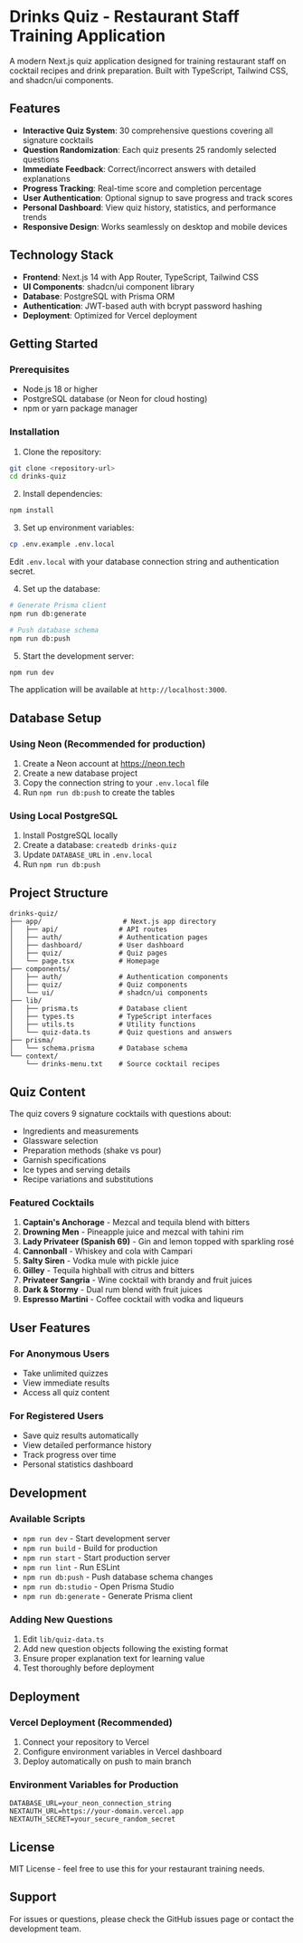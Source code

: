 # Drinks Quiz - Restaurant Staff Training Application

A modern Next.js quiz application designed for training restaurant staff on cocktail recipes and drink preparation. Built with TypeScript, Tailwind CSS, and shadcn/ui components.

## Features

- **Interactive Quiz System**: 30 comprehensive questions covering all signature cocktails
- **Question Randomization**: Each quiz presents 25 randomly selected questions
- **Immediate Feedback**: Correct/incorrect answers with detailed explanations
- **Progress Tracking**: Real-time score and completion percentage
- **User Authentication**: Optional signup to save progress and track scores
- **Personal Dashboard**: View quiz history, statistics, and performance trends
- **Responsive Design**: Works seamlessly on desktop and mobile devices

## Technology Stack

- **Frontend**: Next.js 14 with App Router, TypeScript, Tailwind CSS
- **UI Components**: shadcn/ui component library
- **Database**: PostgreSQL with Prisma ORM
- **Authentication**: JWT-based auth with bcrypt password hashing
- **Deployment**: Optimized for Vercel deployment

## Getting Started

### Prerequisites

- Node.js 18 or higher
- PostgreSQL database (or Neon for cloud hosting)
- npm or yarn package manager

### Installation

1. Clone the repository:
```bash
git clone <repository-url>
cd drinks-quiz
```

2. Install dependencies:
```bash
npm install
```

3. Set up environment variables:
```bash
cp .env.example .env.local
```

Edit `.env.local` with your database connection string and authentication secret.

4. Set up the database:
```bash
# Generate Prisma client
npm run db:generate

# Push database schema
npm run db:push
```

5. Start the development server:
```bash
npm run dev
```

The application will be available at `http://localhost:3000`.

## Database Setup

### Using Neon (Recommended for production)

1. Create a Neon account at https://neon.tech
2. Create a new database project
3. Copy the connection string to your `.env.local` file
4. Run `npm run db:push` to create the tables

### Using Local PostgreSQL

1. Install PostgreSQL locally
2. Create a database: `createdb drinks-quiz`
3. Update `DATABASE_URL` in `.env.local`
4. Run `npm run db:push`

## Project Structure

```
drinks-quiz/
├── app/                    # Next.js app directory
│   ├── api/               # API routes
│   ├── auth/              # Authentication pages
│   ├── dashboard/         # User dashboard
│   ├── quiz/              # Quiz pages
│   └── page.tsx           # Homepage
├── components/
│   ├── auth/              # Authentication components
│   ├── quiz/              # Quiz components
│   └── ui/                # shadcn/ui components
├── lib/
│   ├── prisma.ts          # Database client
│   ├── types.ts           # TypeScript interfaces
│   ├── utils.ts           # Utility functions
│   └── quiz-data.ts       # Quiz questions and answers
├── prisma/
│   └── schema.prisma      # Database schema
└── context/
    └── drinks-menu.txt    # Source cocktail recipes
```

## Quiz Content

The quiz covers 9 signature cocktails with questions about:
- Ingredients and measurements
- Glassware selection
- Preparation methods (shake vs pour)
- Garnish specifications
- Ice types and serving details
- Recipe variations and substitutions

### Featured Cocktails

1. **Captain's Anchorage** - Mezcal and tequila blend with bitters
2. **Drowning Men** - Pineapple juice and mezcal with tahini rim
3. **Lady Privateer (Spanish 69)** - Gin and lemon topped with sparkling rosé
4. **Cannonball** - Whiskey and cola with Campari
5. **Salty Siren** - Vodka mule with pickle juice
6. **Gilley** - Tequila highball with citrus and bitters
7. **Privateer Sangria** - Wine cocktail with brandy and fruit juices
8. **Dark & Stormy** - Dual rum blend with fruit juices
9. **Espresso Martini** - Coffee cocktail with vodka and liqueurs

## User Features

### For Anonymous Users
- Take unlimited quizzes
- View immediate results
- Access all quiz content

### For Registered Users
- Save quiz results automatically
- View detailed performance history
- Track progress over time
- Personal statistics dashboard

## Development

### Available Scripts

- `npm run dev` - Start development server
- `npm run build` - Build for production
- `npm run start` - Start production server
- `npm run lint` - Run ESLint
- `npm run db:push` - Push database schema changes
- `npm run db:studio` - Open Prisma Studio
- `npm run db:generate` - Generate Prisma client

### Adding New Questions

1. Edit `lib/quiz-data.ts`
2. Add new question objects following the existing format
3. Ensure proper explanation text for learning value
4. Test thoroughly before deployment

## Deployment

### Vercel Deployment (Recommended)

1. Connect your repository to Vercel
2. Configure environment variables in Vercel dashboard
3. Deploy automatically on push to main branch

### Environment Variables for Production

```
DATABASE_URL=your_neon_connection_string
NEXTAUTH_URL=https://your-domain.vercel.app
NEXTAUTH_SECRET=your_secure_random_secret
```

## License

MIT License - feel free to use this for your restaurant training needs.

## Support

For issues or questions, please check the GitHub issues page or contact the development team.